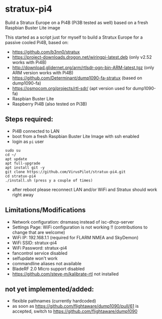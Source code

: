 # stratux-pi4
Build a Stratux Europe on a Pi4B (Pi3B tested as well) based on a fresh Raspbian Buster Lite image

This started as a script just for myself to build a Stratux Europe for a passive cooled Pi4B, based on:
- https://github.com/b3nn0/stratux
- https://project-downloads.drogon.net/wiringpi-latest.deb (only v2.52 works with Pi4B)
- http://download.glidernet.org/arm/rtlsdr-ogn-bin-ARM-latest.tgz (only ARM version works with Pi4B)
- https://github.com/Determinant/dump1090-fa-stratux (based on dump1090-fa)
- https://osmocom.org/projects/rtl-sdr/ (apt version used for dump1090-fa)
- Raspbian Buster Lite
- Raspberry Pi4B (also tested on Pi3B)

## Steps required:
- Pi4B connected to LAN
- boot from a fresh Raspbian Buster Lite Image with ssh enabled
- login as `pi` user
```
sudo su
cd ~/
apt update
apt full-upgrade
apt install git -y
git clone https://github.com/VirusPilot/stratux-pi4.git
cd stratux-pi4
./install.sh (press y a couple of times)
```

- after reboot please reconnect LAN and/or WiFi and Stratux should work right away

## Limitations/Modifications
- Network configuration: dnsmasq instead of isc-dhcp-server
- Settings Page: WiFi configuration is not working !! (contributions to change that are welcome)
- WiFi IP: 192.168.1.1 (required for FLARM NMEA and SkyDemon)
- WiFi SSID: stratux-pi4
- WiFi Password: stratux-pi4
- fancontrol service disabled
- selfupdate won't work
- commandline aliases not available
- BladeRF 2.0 Micro support disabled
- https://github.com/steve-m/kalibrate-rtl not installed

## not yet implemented/added:
- flexible pathnames (currently hardcoded)
- as soon as https://github.com/flightaware/dump1090/pull/61 is accepted, switch to https://github.com/flightaware/dump1090
